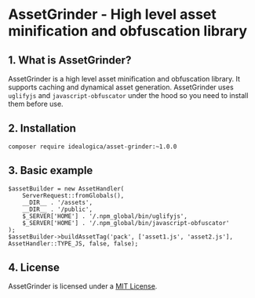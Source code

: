 # AssetGrinder - High level asset minification and obfuscation library

## 1. What is AssetGrinder?

AssetGrinder is a high level asset minification and obfuscation library. 
It supports caching and dynamical asset generation. 
AssetGrinder uses `uglifyjs` and `javascript-obfuscator` under the hood so you need to install them before use. 

## 2. Installation

```
composer require idealogica/asset-grinder:~1.0.0
```

## 3. Basic example

```
$assetBuilder = new AssetHandler(
    ServerRequest::fromGlobals(),
    __DIR__ . '/assets',
    __DIR__ . '/public',
    $_SERVER['HOME'] . '/.npm_global/bin/uglifyjs',
    $_SERVER['HOME'] . '/.npm_global/bin/javascript-obfuscator'
);
$assetBuilder->buildAssetTag('pack', ['asset1.js', 'asset2.js'], AssetHandler::TYPE_JS, false, false);
```

## 4. License

AssetGrinder is licensed under a [MIT License](https://opensource.org/licenses/MIT).
